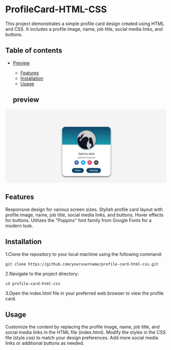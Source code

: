 # ProfileCard-HTML-CSS
This project demonstrates a simple profile card design created using HTML and CSS. It includes a profile image, name, job title, social media links, and buttons.

## Table of contents

- [Preview](#preview)
  - [Features](#features)
  - [Installation](#installation)
  - [Usage](#usage)

  ## preview
 ![screenshot of my solution](screenshot.png)
 ## Features
Responsive design for various screen sizes.
Stylish profile card layout with profile image, name, job title, social media links, and buttons.
Hover effects for buttons.
Utilizes the "Poppins" font family from Google Fonts for a modern look.
 ## Installation
 1.Clone the repository to your local machine using the following command:
```
git clone https://github.com/yourusername/profile-card-html-css.git
```
2.Navigate to the project directory:
```
cd profile-card-html-css
```
3.Open the index.html file in your preferred web browser to view the profile card.

 ## Usage
Customize the content by replacing the profile image, name, job title, and social media links in the HTML file (index.html).
Modify the styles in the CSS file (style.css) to match your design preferences.
Add more social media links or additional buttons as needed.








